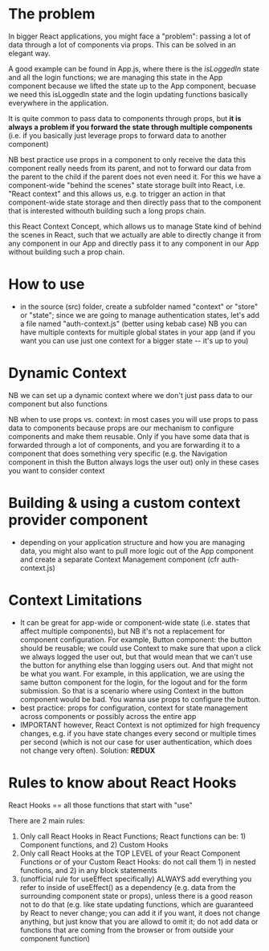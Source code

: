 # The problem
In bigger React applications, you might face a "problem": passing a lot of data through a lot of components via props.
This can be solved in an elegant way.

A good example can be found in App.js, where there is the *isLoggedIn* state and all the login functions; we are managing this state in the App component because we lifted the state up to the App component, becuase we need this isLoggedIn state and the login updating functions basically everywhere in the application.

It is quite common to pass data to components through props, but **it is always a problem if you forward the state through multiple components** (i.e. if you basically just leverage props to forward data to another component)

NB best practice use props in a component to only receive the data this component really needs from its parent, and not to forward our data from the parent to the child if the parent does not even need it.
For this we have a component-wide "behind the scenes" state storage built into React, i.e. "React context" and this allows us, e.g. to trigger an action in that component-wide state storage and then directly pass that to the component that is interested withouth building such a long props chain.

this React Context Concept, which allows us to manage State kind of behind the scenes in React, such that we actually are able to directly change it from any component in our App and directly pass it to any component in our App without building such a prop chain.

# How to use
- in the source (src) folder, create a subfolder named "context" or "store" or "state"; since we are going to manage authentication states, let's add a file named "auth-context.js" (better using kebab case) NB you can have multiple contexts for multiple global states in your app (and if you want you can use just one context for a bigger state -- it's up to you)

# Dynamic Context
NB we can set up a dynamic context where we don't just pass data to our component but also functions

NB when to use props vs. context: in most cases you will use props to pass data to components because props are our mechanism to configure components and make them reusable. Only if you have some data that is forwarded through a lot of components, and you are forwarding it to a component that does something very specific (e.g. the Navigation component in thish the Button always logs the user out) only in these cases you want to consider context

# Building & using a custom context provider component
- depending on your application structure and how you are managing data, you might also want to pull more logic out of the App component and create a separate Context Management component (cfr auth-context.js)

# Context Limitations
- It can be great for app-wide or component-wide state (i.e. states that affect multiple components), but NB it's not a replacement for component configuration. For example, Button component: the button should be reusable; we could use Context to make sure that upon a click we always logged the user out, but that would mean that we can't use the button for anything else than logging users out. And that might not be what you want. For example, in this application, we are using the same button component for the login, for the logout and for the form submission. So that is a scenario where using Context in the button component would be bad. You wanna use props to configure the button.
- best practice: props for configuration, context for state management across components or possibly across the entire app
- IMPORTANT however, React Context is not optimized for high frequency changes, e.g. if you have state changes every second or multiple times per second (which is not our case for user authentication, which does not change very often). Solution: **REDUX**

# Rules to know about React Hooks
React Hooks == all those functions that start with "use"

There are 2 main rules:
1. Only call React Hooks in React Functions; React functions can be: 1) Component functions, and 2) Custom Hooks
2. Only call React Hooks at the TOP LEVEL of your React Component Functions or of your Custom React Hooks: do not call them 1) in nested functions, and 2) in any block statements
3. (unofficial rule for useEffect specifically) ALWAYS add everything you refer to inside of useEffect() as a dependency (e.g. data from the surrounding component state or props), unless there is a good reason not to do that (e.g. like state updating functions, which are guaranteed by React to never change; you can add it if you want, it does not change anything, but just know that you are allowd to omit it; do not add data or functions that are coming from the browser or from outside your component function)